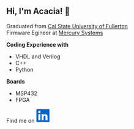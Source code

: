 ## Hi, I'm Acacia! 👋


Graduated from [Cal State University of Fullerton](https://www.fullerton.edu/)\
Firmware Egineer at [Mercury Systems](https://www.mrcy.com/)

**Coding Experience with**
  * VHDL and Verilog
  * C++
  * Python

**Boards**
  * MSP432
  * FPGA 


Find me on [![Linkedin](Images/Linkedin.png)](https://www.linkedin.com/in/acacia-codding-0860b2222/)
